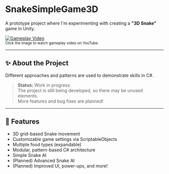 # SnakeSimpleGame3D

A prototype project where I'm experimenting with creating a **"3D Snake"** game in Unity.

[![Gameplay Video](https://img.youtube.com/vi/GPwvI9MBOUE/0.jpg)](https://youtu.be/GPwvI9MBOUE)
<br>
<sub>Click the image to watch gameplay video on YouTube.</sub>

---

## ✨ About the Project

Different approaches and patterns are used to demonstrate skills in C#.

> **Status:** Work in progress  
> The project is still being developed, so there may be unused elements.  
> More features and bug fixes are planned!

---

## 🚀 Features

- 3D grid-based Snake movement  
- Customizable game settings via ScriptableObjects  
- Multiple food types (expandable)  
- Modular, pattern-based C# architecture
- Simple Snake AI
- (Planned) Advanced Snake AI
- (Planned) Improved UI, power-ups, and more!
